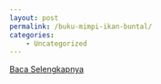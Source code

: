 ```yaml
---
layout: post
permalink: /buku-mimpi-ikan-buntal/
categories:
    - Uncategorized
---
```


[Baca Selengkapnya](/01)